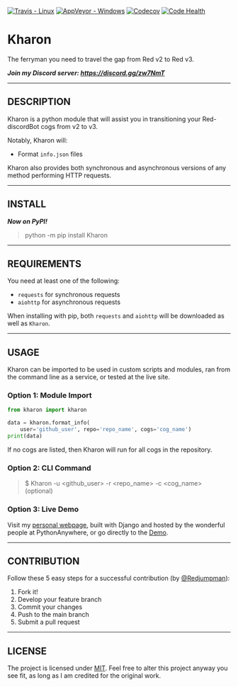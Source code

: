 [![Travis - Linux](https://img.shields.io/travis/gannon93/Kharon.svg?label=Linux%20Status)](https://travis-ci.org/gannon93/Kharon) [![AppVeyor - Windows](https://img.shields.io/appveyor/ci/Gannon93/Kharon.svg?label=Windows%20Status)](https://ci.appveyor.com/project/Gannon93/Kharon) [![Codecov](https://img.shields.io/codecov/c/github/gannon93/Kharon.svg?label=Coverage)](https://codecov.io/github/gannon93/Kharon?branch=master) [![Code Health](https://landscape.io/github/gannon93/Kharon/master/landscape.svg?style=flat&label=Health)](https://landscape.io/github/gannon93/Kharon/master)  

# Kharon
The ferryman you need to travel the gap from Red v2 to Red v3.

_**Join my Discord server: https://discord.gg/zw7NmT**_

---

## DESCRIPTION

Kharon is a python module that will assist you in transitioning your Red-discordBot cogs from v2 to v3.

Notably, Kharon will:

- Format `info.json` files

Kharon also provides both synchronous and asynchronous versions of any method performing HTTP requests.

---

## INSTALL

_**Now on PyPI!**_

> python -m pip install Kharon

---

## REQUIREMENTS

You need at least one of the following:

- `requests` for synchronous requests
- `aiohttp` for asynchronous requests

When installing with pip, both `requests` and `aiohttp` will be downloaded as well as `Kharon`.

---

## USAGE

Kharon can be imported to be used in custom scripts and modules, ran from the command line as a service, or tested at the live site.

### Option 1: Module Import

```python
from kharon import kharon  

data = kharon.format_info(  
    user='github_user', repo='repo_name', cogs='cog_name')  
print(data)  

```

If no cogs are listed, then Kharon will run for all cogs in the repository.

### Option 2: CLI Command

> $ Kharon -u <github_user> -r <repo_name> -c <cog_name> (optional)


### Option 3: Live Demo

Visit my [personal webpage](https://gannon93.pythonanywhere.com/), built with Django and hosted by the wonderful people at PythonAnywhere, or go directly to the [Demo](https://gannon93.pythonanywhere.com/Kharon).

---

## CONTRIBUTION

Follow these 5 easy steps for a successful contribution (by [@Redjumpman](https://github.com/Redjumpman)):

  1. Fork it!
  2. Develop your feature branch
  3. Commit your changes
  4. Push to the main branch
  5. Submit a pull request

---

## LICENSE

The project is licensed under [MIT](https://github.com/gannon93/gkit_cogs/blob/master/LICENSE). Feel free to alter this project anyway you see fit, as long as I am credited for the original work.

